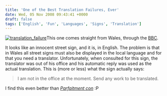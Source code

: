 ```yaml
---
title: 'One of the Best Translation Failures, Ever'
date: Wed, 05 Nov 2008 09:43:41 +0000
draft: false
tags: ['English', 'Fun', 'Languages', 'Signs', 'Translation']
---
```


[![translation_failure](http://blog.madd0.com/images/WindowsLiveWriter/lang_enOneoftheBestTranslationFailuresEv_A324/translation_failure_thumb.jpg "translation_failure")](http://blog.madd0.com/images/WindowsLiveWriter/lang_enOneoftheBestTranslationFailuresEv_A324/translation_failure_2.jpg)This one comes straight from Wales, through the [BBC](http://news.bbc.co.uk/1/hi/wales/7702913.stm).

It looks like an innocent street sign, and it is, in English. The problem is that in Wales all street signs must also be displayed in the local language and for that you need a translator. Unfortunately, when consulted for this sign, the translator was out of his office and his automatic reply was used as the actual translation. This is (more or less) what the sign actually says:

> I am not in the office at the moment. Send any work to be translated.

I find this even better than [_Parfaitment con_](http://blog.madd0.com/2008/10/14/Perfectly-dumb/) :P